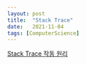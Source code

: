 ```yaml
---
layout: post
title:  "Stack Trace"
date:   2021-11-04
tags: [ComputerScience]
---
```


[Stack Trace 작동 원리](https://kuaaan.tistory.com/115)            